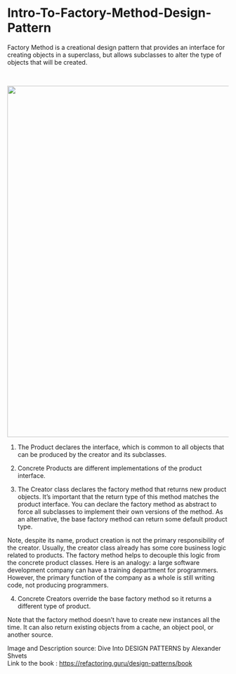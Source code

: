 # Intro-To-Factory-Method-Design-Pattern
Factory Method is a creational design pattern that provides an interface for creating objects in a superclass, but allows subclasses to alter the type of objects that will be created.

</br>

<p align="center">
  <img src="https://github.com/user-attachments/assets/f6075592-a0bc-44ad-b1c3-7b5b51c79140" width="800">
</p>

1. The Product declares the interface, which is common to all objects that can be produced by the creator and its subclasses.

2. Concrete Products are different implementations of the product interface.

3. The Creator class declares the factory method that returns new product objects. It’s important that the return type of this method matches the product interface. You can declare the factory method as abstract to force all subclasses to implement their own versions of the method. As an alternative, the base factory method can return some default product type.

Note, despite its name, product creation is not the primary responsibility of the creator. Usually, the creator class already has some core business logic related to products. The factory method helps to decouple this logic from the concrete product classes. Here is an analogy: a large software development company can have a training department for programmers. However, the primary function of the company as a whole is still writing code, not producing programmers.

4. Concrete Creators override the base factory method so it returns a different type of product.

Note that the factory method doesn’t have to create new instances all the time. It can also return existing objects from a cache, an object pool, or another source.

Image and Description source: Dive Into DESIGN PATTERNS by Alexander Shvets <br/>
Link to the book : https://refactoring.guru/design-patterns/book
